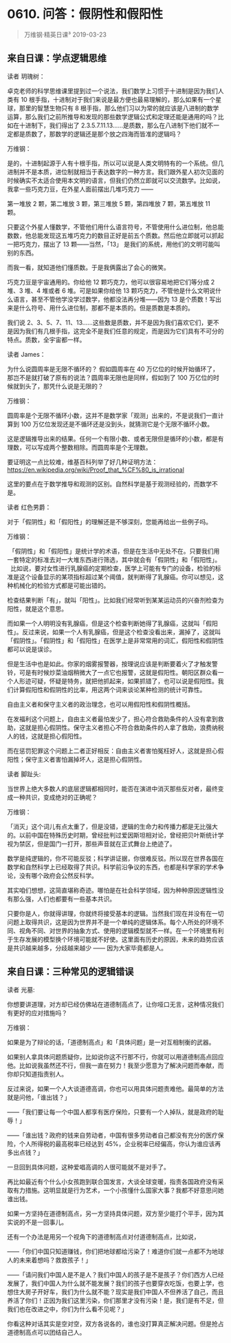 # 0610. 问答：假阴性和假阳性
> 万维钢·精英日课³
2019-03-23

## 来自日课：学点逻辑思维

读者 玥瑰树：

卓克老师的科学思维课里提到过一个说法，我们数学上习惯于十进制是因为我们人类有 10 根手指，十进制对于我们来说是最方便也最易理解的，那么如果有一个星球，那里的智慧生物只有 8 根手指，那么他们习以为常的就应该是八进制的数学运算，那么我们之前所推导和发现的那些数学逻辑公式和定理还能是通用的吗？比如在十进制下，我们得出了 2.3.5.7.11.13......是质数，那么在八进制下他们就不一定都是质数了，那数学的逻辑还是那个放之四海而皆准的逻辑吗？

万维钢：

是的，十进制起源于人有十根手指，所以可以说是人类文明特有的一个系统。但几进制并不是本质，进位制就相当于表达数字的一种方言。我们跟外星人初次见面的时候确实不太适合使用本文明的语言，但我们仍然立即就可以交流数学。比如说，我拿一些巧克力豆，在外星人面前摆出几堆巧克力 ——

第一堆放 2 颗，第二堆放 3 颗，第三堆放 5 颗，第四堆放 7 颗，第五堆放 11 颗。

只要这个外星人懂数学，不管他们用什么语言符号，不管使用什么进位制，他总能数数，他总能发现这五堆巧克力的数目正好是前五个质数。然后他立即就可以抓起一把巧克力，摆出了 13 颗——当然，「13」 是我们的系统，用他们的文明可能叫别的东西。

而我一看，就知道他们懂质数。于是我俩露出了会心的微笑。

巧克力豆是宇宙通用的。你给他 12 颗巧克力，他可以很容易地把它们等分成 2 堆、3 堆、4 堆或者 6 堆。可是如果你给他 13 颗巧克力，不管他是什么文明说什么语言，甚至不管他学没学过数学，他都没法再分堆——因为 13 是个质数！写出来是什么符号、用什么进位制，那都不是本质的。但是质数是本质的。

我们说 2、3、5、7、11、13……这些数是质数，并不是因为我们喜欢它们，更不是因为我们有几根手指，这完全不是我们任意的规定，而是因为它们具有不可分的特点。质数，全宇宙都一样。

读者 James：

为什么说圆周率是无限不循环的？ 假如圆周率在 40 万亿位的时候开始循环了，那岂不是就打破了原有的说法？圆周率无限也是同样，假如到了 100 万亿位的时候就到头了，那凭什么说是无限的？

万维钢：

圆周率是个无限不循环小数，这并不是数学家「观测」出来的，不是说我们一直计算到 100 万亿位发现还是不循环还是没到头，就猜测它是个无限不循环小数。

这是逻辑推导出来的结果。任何一个有限小数、或者无限但是循环的小数，都是有理数，可以写成两个整数相除。而圆周率是个无理数。

要证明这一点比较难，维基百科列举了好几种证明方法：https://en.wikipedia.org/wiki/Proof_that_%CF%80_is_irrational

这里的要点在于数学推导和观测的区别。自然科学是基于观测经验的，而数学不是。

读者 红色男爵：

对于「假阴性」和「假阳性」的理解还是不够深刻，您能再给出一些例子吗。

万维钢：

 「假阴性」和「假阳性」是统计学的术语，但是在生活中无处不在。只要我们用一套特定的标准去对一大堆东西进行筛选，其中就会有「假阴性」和「假阳性」。
 
比如说，要对女性进行乳腺癌的定期检查，医学上可能有专门的设备，检验的标准是这个设备显示的某项指标超过某个阈值，就判断得了乳腺癌。你可以想见，这种机械化的检验方式都是可能出错的。

检查结果判断「有」，就叫「阳性」。比如我们经常听到某某运动员的兴奋剂检查为阳性，就是这个意思。

而如果一个人明明没有乳腺癌，但是这个检查判断她得了乳腺癌，这就叫「假阳性」。反过来说，如果一个人有乳腺癌，但是这个检查没看出来，漏掉了，这就叫「假阴性」。「假阴性」和「假阳性」在医学上是非常常用的词汇，假阳性和假阴性都可以说是误诊。

但是生活中也是如此。你家的烟雾报警器，按理说应该是判断要着火了才触发警铃，可是有时候炒菜油烟稍微大了一点它也报警，这就是假阳性。朝阳区群众看一个人形迹可疑，怀疑是特务，就把他抓起来，如果抓错了，也可以说是假阳性。我们计算假阳性和假阴性的比率，用这两个词来谈论某种检测的统计可靠性。

自由主义者和保守主义者的政治理念，也可以用假阳性和假阴性概括。

在发福利这个问题上，自由主义者最怕发少了，担心符合救助条件的人没有拿到救助，这就是担心假阴性。保守主义者担心不符合救助条件的人拿了救助，浪费纳税人的钱，这就是担心假阳性。

而在惩罚犯罪这个问题上二者正好相反：自由主义者害怕冤枉好人，这就是担心假阳性；保守主义者害怕漏掉坏人，这是担心假阴性。

读者 脚趾头:

当世界上绝大多数人的底层逻辑都相同时，能否在演进中消灭那些反对者，最终变成一种共识，变成绝对的正确呢？

万维钢：

「消灭」这个词儿有点太重了，但是没错，逻辑的生命力和传播力都是无比强大的。以前中国在特殊历史时期，曾经批判过爱因斯坦相对论，曾经把贝叶斯统计学视为禁区，但是国门一打开，那些声音就在正式舞台上绝迹了。

数学是纯逻辑的，你不可能反驳；科学讲证据，你很难反驳。所以现在世界各国在数学和自然科学上已经取得了共识。科学前沿争议的东西，也都是科学家的学术争论，没有哪个政府会公然反科学。

其实咱们想想，这简直堪称奇迹。哪怕是在社会科学领域，因为种种原因逻辑性没有那么强，人们也都要有一些基本共识。

只要你是人，你就得讲理，你就终将接受基本的逻辑。当然我们现在并没有在一切问题上取得共识，这是因为世界并不是一个单纯的逻辑体系。每个人所处的环境不同、视角不同、对世界的抽象方式、使用的逻辑模型就不一样。在一个环境里有利于生存发展的模型换个环境可能就不好使。这里面有历史的原因，未来的趋势应该是共识越来越多，分歧越来越少 —— 因为大家毕竟都是人。

## 来自日课：三种常见的逻辑错误

读者 光墓:

你想要讲道理，对方却已经仿佛站在道德制高点了，让你哑口无言，这种情况我们有更好的应对措施吗？

万维钢：

如果是为了辩论的话，「道德制高点」和「具体问题」是一对互相制衡的武器。

如果别人拿具体问题质疑你，比如说你这不行那不行，你就可以用道德制高点回应他。比如说我虽然还不行，但我一直在努力！我至少愿意为了解决问题而奉献，而你却只知道指责别人。

反过来说，如果一个人大谈道德高调，你也可以用具体问题责难他。最简单的方法就是问他，「谁出钱？」

——「我们要让每一个中国人都享有医疗保险，只要有一个人掉队，就是政府的耻辱！」

——「谁出钱？政府的钱来自劳动者，中国有很多劳动者自己都没有充分的医疗保险，个人所得税的最高税率已经达到 45%，企业税率已经偏高，你认为谁应该再多出点钱？」

一旦回到具体问题，这种爱唱高调的人很可能就不是对手了。

再比如最近有个什么小女孩跑到联合国发言，大谈全球变暖，指责各国政府没有采取有力措施。这明显就是行为艺术，一个小孩懂什么国家大事？我都不好意思问她谁出钱。

如果一方坚持在道德制高点，另一方坚持具体问题，双方至少能打个平手，因为其实说的不是一回事儿。

还有一个办法是用另一个视角下的道德制高点对付道德制高点，比如说，

——「你们中国只知道赚钱，你们把地球都给污染了！难道你们就一点都不为地球人的未来着想吗？救救孩子！」

——「请问我们中国人是不是人？我们中国人的孩子是不是孩子？你们西方人已经发展了，我们中国人为什么就不能发展？我们的孩子也要穿衣吃饭，也要上学，也想住大房子开好车，我们为什么就不能？现实是我们中国人不但养活了自己，而且养活了你们！正因为我们这里污染，你们那里才没有污染！是，我们是有不足，但我们也在改进之中，你们为什么看不见呢？」

你看这种对话其实是空对空，双方各说各的，谁也没打算真正解决问题。但是抢占道德制高点可以团结自己人。

